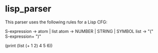 # lisp_parser

This parser uses the following rules for a Lisp CFG:

S-expression    ->  atom | list
atom            ->  NUMBER | STRING | SYMBOL
list            ->  "(" S-expression+ ")"



(print (list (+ 1 2) 4 5 6))